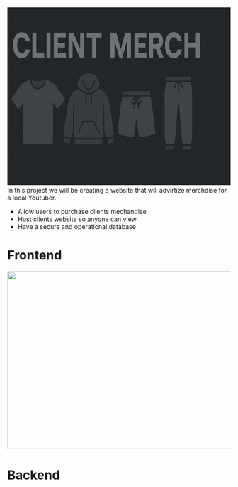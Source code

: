 <img src="https://github.com/WestwardSky8392/YoutubeMerch_Website/blob/main/ClientHeader.png?raw=true" width="1000" height="400"/>
In this project we will be creating a website that will advirtize merchdise for a local Youtuber.

  <ul>
    <li> Allow users to purchase clients mechandise</li>
    <li> Host clients website so anyone can view</li>
    <li> Have a secure and operational database</li>
  </ul>
<h1>Frontend</h1>
   <img src="https://github.com/WestwardSky8392/YoutubeMerch_Website/client/public/src/assets/merch_images/DSCF1589.jpg?raw=true" width="1000" height="400"/>
<h1>Backend</h1>

